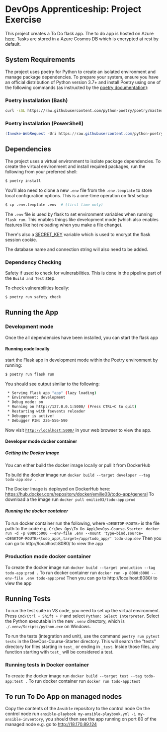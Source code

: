 # DevOps Apprenticeship: Project Exercise

This project creates a To Do flask app. The to do app is hosted on Azure [here](https://todoappems.azurewebsites.net/).
Tasks are stored in a Azure Cosmos DB which is encrypted at rest by default.

## System Requirements

The project uses poetry for Python to create an isolated environment and manage package dependencies. To prepare your system, ensure you have an official distribution of Python version 3.7+ and install Poetry using one of the following commands (as instructed by the [poetry documentation](https://python-poetry.org/docs/#system-requirements)):

### Poetry installation (Bash)

```bash
curl -sSL https://raw.githubusercontent.com/python-poetry/poetry/master/install-poetry.py | python -
```

### Poetry installation (PowerShell)

```powershell
(Invoke-WebRequest -Uri https://raw.githubusercontent.com/python-poetry/poetry/master/install-poetry.py -UseBasicParsing).Content | python -
```

## Dependencies

The project uses a virtual environment to isolate package dependencies. To create the virtual environment and install required packages, run the following from your preferred shell:

```bash
$ poetry install
```

You'll also need to clone a new `.env` file from the `.env.template` to store local configuration options. This is a one-time operation on first setup:

```bash
$ cp .env.template .env  # (first time only)
```

The `.env` file is used by flask to set environment variables when running `flask run`. This enables things like development mode (which also enables features like hot reloading when you make a file change).

There's also a [SECRET_KEY](https://flask.palletsprojects.com/en/1.1.x/config/#SECRET_KEY) variable which is used to encrypt the flask session cookie.

The database name and connection string will also need to be added.

### Dependency Checking

Safety if used to check for vulnerabilities. This is done in the pipeline part of the `Build and Test` step.

To check vulnerabilities locally:
```bash
$ poetry run safety check
```

## Running the App

### Development mode
Once the all dependencies have been installed, you can start the flask app

#### Running code locally
start the Flask app in development mode within the Poetry environment by running:
```bash
$ poetry run flask run
```

You should see output similar to the following:
```bash
 * Serving Flask app "app" (lazy loading)
 * Environment: development
 * Debug mode: on
 * Running on http://127.0.0.1:5000/ (Press CTRL+C to quit)
 * Restarting with fsevents reloader
 * Debugger is active!
 * Debugger PIN: 226-556-590
```
Now visit [`http://localhost:5000/`](http://localhost:5000/) in your web browser to view the app.

#### Developer mode docker container

##### Getting the Docker Image
You can either build the docker image locally or pull it from DockerHub

To build the docker image run
`docker build --target developer --tag todo-app:dev .`

The Docker Image is deployed on DockerHub here: https://hub.docker.com/repository/docker/emilie03/todo-app/general
To download a the image run
`docker pull emilie03/todo-app:prod`

##### Running the docker container

To run docker container run the following, where `<DESKTOP-ROUTE>` is the file path to the code e.g. `C:\Dev Ops\To Do App\DevOps-Course-Starter`
` docker run -d -p 8080:5000 --env-file .env --mount 'type=bind,source=<DESKTOP-ROUTE>\todo_app\,target=/app/todo_app/' todo-app:dev`
Then you can go to http://localhost:8080/ to view the app

### Production mode docker container
To create the docker image run
`docker build --target production --tag todo-app:prod .`
To run docker container run
`docker run -p 8080:8000 --env-file .env todo-app:prod`
Then you can go to http://localhost:8080/ to view the app

## Running Tests

To run the test suite in VS code, you need to set up the virtual environment. Press `Cmd/Ctrl + Shift + P` and select `Python: Select Interpreter`. Select the Python executable in the new `.venv` directory, which is `./.venv/Scripts/python.exe` on Windows.

To run the tests (integration and unit), use the command `poetry run pytest tests` in the DevOps-Course-Starter directory. This will search the "tests" directory for files starting in `test_` or ending in `_test`. Inside those files, any function starting with `test_` will be considered a test.

### Running tests in Docker container

To create the docker image run
`docker build --target test --tag todo-app:test .`
To run docker container run
`docker run todo-app:test`

## To run To Do App on managed nodes

Copy the contents of the `Ansible` repository to the control node
On the control node run `ansible-playbook my-ansible-playbook.yml -i my-ansible-inventory`, you should then see the app running on port 80 of the managed node e.g. go to http://18.170.89.124